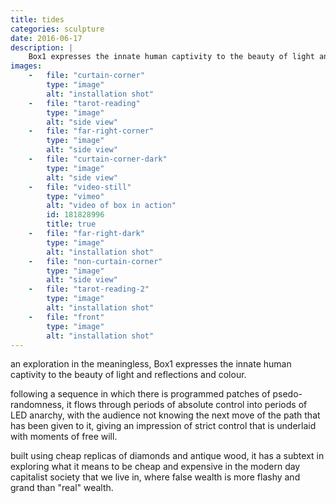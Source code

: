 ```yaml
---
title: tides
categories: sculpture
date: 2016-06-17
description: |
    Box1 expresses the innate human captivity to the beauty of light and reflections and colour through programmically controlled lighting in a diamante studded wooden frame.
images:
    -   file: "curtain-corner"
        type: "image"
        alt: "installation shot"
    -   file: "tarot-reading"
        type: "image"
        alt: "side view"
    -   file: "far-right-corner"
        type: "image"
        alt: "side view"
    -   file: "curtain-corner-dark"
        type: "image"
        alt: "side view"
    -   file: "video-still"
        type: "vimeo"
        alt: "video of box in action"
        id: 181828996
        title: true
    -   file: "far-right-dark"
        type: "image"
        alt: "installation shot"
    -   file: "non-curtain-corner"
        type: "image"
        alt: "side view"
    -   file: "tarot-reading-2"
        type: "image"
        alt: "installation shot"
    -   file: "front"
        type: "image"
        alt: "installation shot"
---
```

an exploration in the meaningless, Box1 expresses the innate human captivity to the beauty of light and reflections and colour.

following a sequence in which there is programmed patches of psedo-randomness, it flows through periods of absolute control into periods of LED anarchy, with the audience not knowing the next move of the path that has been given to it, giving an impression of strict control that is underlaid with moments of free will.

built using cheap replicas of diamonds and antique wood, it has a subtext in exploring what it means to be cheap and expensive in the modern day capitalist society that we live in, where false wealth is more flashy and grand than "real" wealth.
